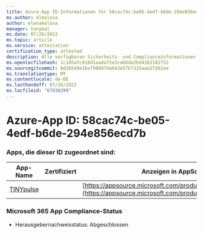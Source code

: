 ```yaml
---
title: Azure-App ID-Informationen für 58cac74c-be05-4edf-b6de-294e856ecd7b
ms.author: elmalova
author: elenamalova
manager: tonybal
ms.date: 07/26/2022
ms.topic: article
ms.service: attestation
certification_type: attested
description: Alle verfügbaren Sicherheits- und Complianceinformationen für 58cac74c-be05-4edf-b6de-294e856ecd7b.
ms.openlocfilehash: 1c105afc018d1aa4a72e2ca66da2bd4162182752
ms.sourcegitcommit: 6d3b549e1bef908d74a643e57b7315aaa27261ee
ms.translationtype: MT
ms.contentlocale: de-DE
ms.lasthandoff: 07/26/2022
ms.locfileid: "67030299"
---
```

# <a name="azure-app-id-58cac74c-be05-4edf-b6de-294e856ecd7b"></a>Azure-App ID: 58cac74c-be05-4edf-b6de-294e856ecd7b


### <a name="apps-associated-with-this-id"></a>Apps, die dieser ID zugeordnet sind:
| **App-Name** | **Zertifiziert** | **Anzeigen in AppSource** |
|--------------|---------------|-----------------------|
| [TINYpulse](../forward/WA104381729.md) |  | [https://appsource.microsoft.com/product/office/WA104381729](https://appsource.microsoft.com/product/office/WA104381729) |

### <a name="microsoft-365-app-compliance-status"></a>Microsoft 365 App Compliance-Status
- Herausgebernachweisstatus: Abgeschlossen
